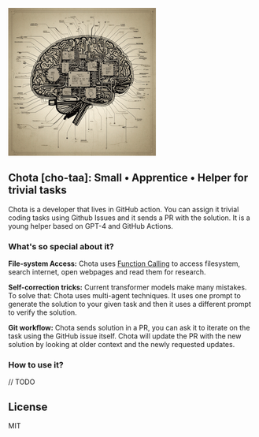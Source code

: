 ![header.png](header.png)
## Chota [cho-taa]: Small • Apprentice • Helper for trivial tasks

Chota is a developer that lives in GitHub action. You can assign it trivial coding tasks using Github Issues and it sends a PR with the solution. It is a young helper based on GPT-4 and GitHub Actions.

### What's so special about it?

**File-system Access:** Chota uses [Function Calling](https://openai.com/blog/function-calling-and-other-api-updates) to access filesystem, search internet, open webpages and read them for research.

**Self-correction tricks:** Current transformer models make many mistakes. To solve that: Chota uses multi-agent techniques. It uses one prompt to generate the solution to your given task and then it uses a different prompt to verify the solution.

**Git workflow:** Chota sends solution in a PR, you can ask it to iterate on the task using the GitHub issue itself. Chota will update the PR with the new solution by looking at older context and the newly requested updates.

### How to use it?
// TODO


## License
MIT

